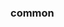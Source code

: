 <!-- Space: ZshGoenv -->
<!-- Parent: Project -->
<!-- Title: Project Examples -->

<!-- Label: Examples -->
<!-- Include: docs/disclaimer.md -->
<!-- Include: ac:toc -->

### common
